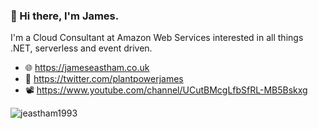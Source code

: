### 👋 Hi there, I'm James.

I'm a Cloud Consultant at Amazon Web Services interested in all things .NET, serverless and event driven.

- 🌐 https://jameseastham.co.uk
- 🐤 https://twitter.com/plantpowerjames
- 📽  https://www.youtube.com/channel/UCutBMcgLfbSfRL-MB5Bskxg
<img align="center" src="https://github-readme-stats.vercel.app/api?username=jeastham1993&show_icons=true&hide_border=true&custom_title=James%27s%20Stats" alt="jeastham1993" />
<!--
<img align="left" src="https://github-readme-stats.vercel.app/api/top-langs/?username=jeastham1993&layout=compact" alt="jeastham1993" />
-->
